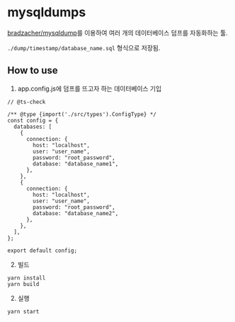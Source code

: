 # mysqldumps

[bradzacher/mysqldump](https://github.com/bradzacher/mysqldump)를 이용하여 여러 개의 데이터베이스 덤프를 자동화하는 툴.

`./dump/timestamp/database_name.sql` 형식으로 저장됨.

## How to use

1. app.config.js에 덤프를 뜨고자 하는 데이터베이스 기입

```
// @ts-check

/** @type {import('./src/types').ConfigType} */
const config = {
  databases: [
    {
      connection: {
        host: "localhost",
        user: "user_name",
        password: "root_password",
        database: "database_name1",
      },
    },
    {
      connection: {
        host: "localhost",
        user: "user_name",
        password: "root_password",
        database: "database_name2",
      },
    },
  ],
};

export default config;
```

2. 빌드

```
yarn install
yarn build
```

2. 실행

```
yarn start
```
